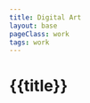 ```yaml
---
title: Digital Art
layout: base
pageClass: work
tags: work
---
```

# {{title}}
<section class="digital-design">
      
<div class="design-grid">
        <!--  single design item with hover effect and clickable link -->
        <div class="design-item">
          <a href="/cosmicaura" class="design-link" data-title="Cosmic Aura: The Empowerment Portrait">
            <img src="/images/Hair-Is-Her-Superpower copy.jpg" alt="" class="design-image">
          </a>
</div>
        
<div class="design-item">
    <a href="/lightfairy" class="design-link" data-title="Stardust Sentinel: The Light Fairy Portrait">
    <img src="/images/Light-Fairy-Portrait copy.jpg" alt="" class="design-image">
    </a>
</div>

<div class="design-item">
    <a href="/girlnextdoor" class="design-link" data-title="Soulful Resonance: The Girl Next Door">
    <img src="/images/Girl-Next-Door-Portrait copy.jpg" alt="" class="design-image">
    </a>
</div>

<div class="design-item">
    <a href="/pharoah" class="design-link" data-title="Afro-Futurism Pharaoh: A Glimpse Within">
    <img src="/images/Afro-Futurism-Pharaoh copy.jpg" alt="" class="design-image">
    </a>
</div>


<div class="design-item">
    <a href="/blueessence" class="design-link" data-title="Blue Essence: A Digital Meditation">
    <img src="/images/Blue-Essence-Portrait copy.jpg" alt="" class="design-image">
    </a>
</div>

<div class="design-item">
    <a href="/thirdeye" class="design-link" data-title="Enlightened Perception: The Third Eye Portrait">
    <img src="/images/Third-Eye-Portrait copy.jpg" alt="" class="design-image">
    </a>
</div>

<div class="design-item">
    <a href="/purplesuperpower" class="design-link" data-title="Visionary Glow: The Essence of Inner Power">
    <img src="/images/Purple-Superpower copy.jpg" alt="" class="design-image">
    </a>
</div>

<div class="design-item">
    <a href="/newfaces" class="design-link" data-title="Afro-Futurism: New Faces Exhibit">
    <img src="/images/Afro-Futurism-Musum-Entry copy.jpg" alt="" class="design-image">
    </a>
</div>

</div>
</section>